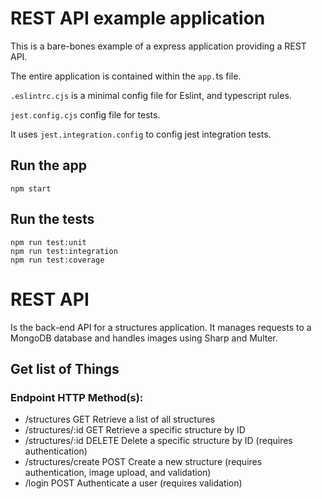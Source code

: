# REST API example application

This is a bare-bones example of a express application providing a REST
API.

The entire application is contained within the `app.`ts file.

`.eslintrc.cjs` is a minimal config file for Eslint, and typescript rules.

`jest.config.cjs` config file for tests.

It uses `jest.integration.config` to config jest integration tests.

## Run the app

    npm start

## Run the tests

    npm run test:unit
    npm run test:integration
    npm run test:coverage

# REST API

Is the back-end API for a structures application. It manages requests to a MongoDB database and handles images using Sharp and Multer.

## Get list of Things

### Endpoint HTTP Method(s):

- /structures GET Retrieve a list of all structures
- /structures/:id GET Retrieve a specific structure by ID
- /structures/:id DELETE Delete a specific structure by ID (requires authentication)
- /structures/create POST Create a new structure (requires authentication, image upload, and validation)
- /login POST Authenticate a user (requires validation)
